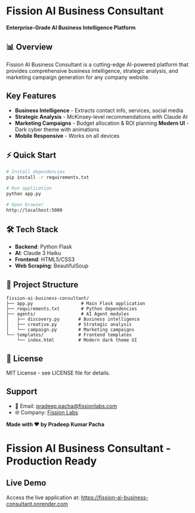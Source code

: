 # Fission AI Business Consultant

**Enterprise-Grade AI Business Intelligence Platform**

## 📊 Overview
Fission AI Business Consultant is a cutting-edge AI-powered platform that provides comprehensive business intelligence, strategic analysis, and marketing campaign generation for any company website.

## Key Features
-  **Business Intelligence** - Extracts contact info, services, social media
- **Strategic Analysis** - McKinsey-level recommendations with Claude AI
- **Marketing Campaigns** - Budget allocation & ROI planning
   **Modern UI** - Dark cyber theme with animations
-  **Mobile Responsive** - Works on all devices

## ⚡ Quick Start
```bash
# Install dependencies
pip install -r requirements.txt

# Run application
python app.py

# Open browser
http://localhost:5000
```

## 🛠️ Tech Stack
- **Backend**: Python Flask
- **AI**: Claude 3 Haiku
- **Frontend**: HTML5/CSS3
- **Web Scraping**: BeautifulSoup

## 📁 Project Structure
```
fission-ai-business-consultant/
├── app.py                  # Main Flask application
├── requirements.txt        # Python dependencies
├── agents/                 # AI Agent modules
│   ├── discovery.py       # Business intelligence
│   ├── creative.py        # Strategic analysis
│   └── campaign.py        # Marketing campaigns
└── templates/             # Frontend templates
    └── index.html         # Modern dark theme UI
```

## 📄 License
MIT License - see LICENSE file for details.

##  Support
- 📧 Email: pradeep.pacha@fissionlabs.com
- 🌐 Company: [Fission Labs](https://fissionlabs.com)

**Made with ❤️ by Pradeep Kumar Pacha**
# Fission AI Business Consultant - Production Ready

## Live Demo
Access the live application at: https://fission-ai-business-consultant.onrender.com
